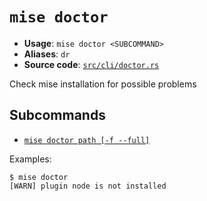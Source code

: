 # `mise doctor`

- **Usage**: `mise doctor <SUBCOMMAND>`
- **Aliases**: `dr`
- **Source code**: [`src/cli/doctor.rs`](https://github.com/jdx/mise/blob/main/src/cli/doctor.rs)

Check mise installation for possible problems

## Subcommands

- [`mise doctor path [-f --full]`](/cli/doctor/path.md)

Examples:

    $ mise doctor
    [WARN] plugin node is not installed
